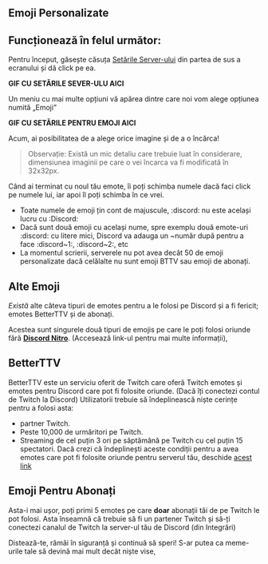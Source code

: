 <!-- TITLE: Emojis -->
<!-- SUBTITLE: O imagine face cât o mie de cuvinte, deci de ce să nu ai propriile tale emojis? Din fericire, Discord include un mod foarte simplu și rapid de adăuga aproape orice image ca un emote personalizat! (Atât timp cât ai permisiunea „Administrează Emojis”) -->

## Emoji Personalizate

## **Funcționează în felul următor:**

Pentru început, găsește căsuța [Setările Server-ului](/server-settings) din partea de sus a ecranului și dă click pe ea.

**GIF CU SETĂRILE SEVER-ULU AICI**

Un meniu cu mai multe opțiuni vă apărea dintre care noi vom alege opțiunea numită „Emoji”

**GIF CU SETĂRILE PENTRU EMOJI AICI**

Acum, ai posibilitatea de a alege orice imagine și de a o încărca!

> Observație: Există un mic detaliu care trebuie luat în considerare, dimensiunea imaginii pe care o vei încarca va fi modificată în 32x32px.  

Când ai terminat cu noul tău emote, îi poți schimba numele dacă faci click pe numele lui, iar apoi îl poți schimba în ce vrei.

- Toate numele de emoji țin cont de majuscule, :discord: nu este același lucru cu :Discord:
- Dacă sunt două emoji cu același nume, spre exemplu două emote-uri :discord: cu litere mici, Discord va adauga un ~număr după pentru a face :discord~1:, :discord~2:, etc
- La momentul scrierii, serverele nu pot avea decât 50 de emoji personalizate dacă celălalte nu sunt emoji BTTV sau emoji de abonați.

## Alte Emoji

*Există* alte câteva tipuri de emotes pentru a le folosi pe Discord și a fi fericit; emotes BetterTTV și de abonați.

Acestea sunt singurele două tipuri de emojis pe care le poți folosi oriunde fără [**Discord Nitro**](/nitro). (Accesează link-ul pentru mai multe informații),

## BetterTTV

BetterTTV este un serviciu oferit de Twitch care oferă Twitch emotes și emotes pentru Discord care pot fi folosite oriunde. (Dacă îți conectezi contul de Twitch la Discord) Utilizatorii trebuie să îndeplinească niște cerințe  pentru a folosi asta:

- partner Twitch.
- Peste 10,000 de urmăritori pe Twitch.
- Streaming de cel puțin 3 ori pe săptămână pe Twitch cu cel puțin 15 spectatori.
  Dacă crezi că îndeplinești aceste condiții pentru a avea emotes care pot fi folosite oriunde pentru serverul tău, deschide [acest link](https://manage.betterttv.net/)

## Emoji Pentru Abonați

Asta-i mai ușor, poți primi 5 emotes pe care **doar** abonații tăi de pe Twitch le pot folosi. Asta înseamnă că trebuie să fi un partener Twitch și să-ți conectezi canalul de Twitch la server-ul tău de Discord (din Integrări)

Distează-te, rămâi în siguranță și continuă să speri! S-ar putea ca meme-urile tale să devină mai mult decât niște vise,

